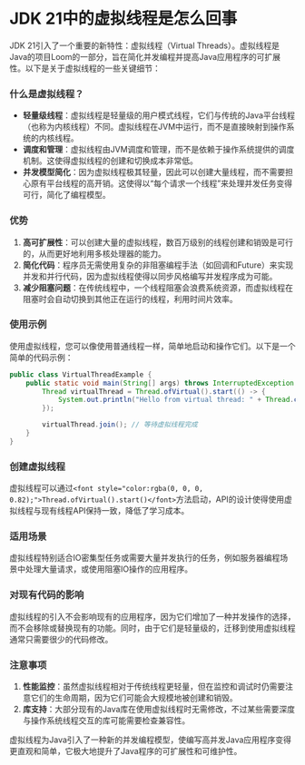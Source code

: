 # JDK 21中的虚拟线程是怎么回事

<font style="color:rgba(0, 0, 0, 0.82);">JDK 21引入了一个重要的新特性：虚拟线程（Virtual Threads）。虚拟线程是Java的项目Loom的一部分，旨在简化并发编程并提高Java应用程序的可扩展性。以下是关于虚拟线程的一些关键细节：</font>

### <font style="color:rgba(0, 0, 0, 0.82);">什么是虚拟线程？</font>
+ **<font style="color:rgba(0, 0, 0, 0.82);">轻量级线程</font>**<font style="color:rgba(0, 0, 0, 0.82);">：虚拟线程是轻量级的用户模式线程，它们与传统的Java平台线程（也称为内核线程）不同。虚拟线程在JVM中运行，而不是直接映射到操作系统的内核线程。</font>
+ **<font style="color:rgba(0, 0, 0, 0.82);">调度和管理</font>**<font style="color:rgba(0, 0, 0, 0.82);">：虚拟线程由JVM调度和管理，而不是依赖于操作系统提供的调度机制。这使得虚拟线程的创建和切换成本非常低。</font>
+ **<font style="color:rgba(0, 0, 0, 0.82);">并发模型简化</font>**<font style="color:rgba(0, 0, 0, 0.82);">：因为虚拟线程极其轻量，因此可以创建大量线程，而不需要担心原有平台线程的高开销。这使得以“每个请求一个线程”来处理并发任务变得可行，简化了编程模型。</font>

### <font style="color:rgba(0, 0, 0, 0.82);">优势</font>
1. **<font style="color:rgba(0, 0, 0, 0.82);">高可扩展性</font>**<font style="color:rgba(0, 0, 0, 0.82);">：可以创建大量的虚拟线程，数百万级别的线程创建和销毁是可行的，从而更好地利用多核处理器的能力。</font>
2. **<font style="color:rgba(0, 0, 0, 0.82);">简化代码</font>**<font style="color:rgba(0, 0, 0, 0.82);">：程序员无需使用复杂的非阻塞编程手法（如回调和Future）来实现并发和并行代码，因为虚拟线程使得以同步风格编写并发程序成为可能。</font>
3. **<font style="color:rgba(0, 0, 0, 0.82);">减少阻塞问题</font>**<font style="color:rgba(0, 0, 0, 0.82);">：在传统线程中，一个线程阻塞会浪费系统资源，而虚拟线程在阻塞时会自动切换到其他正在运行的线程，利用时间片效率。</font>

### <font style="color:rgba(0, 0, 0, 0.82);">使用示例</font>
<font style="color:rgba(0, 0, 0, 0.82);">使用虚拟线程，您可以像使用普通线程一样，简单地启动和操作它们。以下是一个简单的代码示例：</font>

```java
public class VirtualThreadExample {  
    public static void main(String[] args) throws InterruptedException {  
        Thread virtualThread = Thread.ofVirtual().start(() -> {  
            System.out.println("Hello from virtual thread: " + Thread.currentThread());  
        });  

        virtualThread.join(); // 等待虚拟线程完成  
    }  
}
```

### <font style="color:rgba(0, 0, 0, 0.82);">创建虚拟线程</font>
<font style="color:rgba(0, 0, 0, 0.82);">虚拟线程可以通过</font>`<font style="color:rgba(0, 0, 0, 0.82);">Thread.ofVirtual().start()</font>`<font style="color:rgba(0, 0, 0, 0.82);">方法启动，API的设计使得使用虚拟线程与现有线程API保持一致，降低了学习成本。</font>

### <font style="color:rgba(0, 0, 0, 0.82);">适用场景</font>
<font style="color:rgba(0, 0, 0, 0.82);">虚拟线程特别适合IO密集型任务或需要大量并发执行的任务，例如服务器编程场景中处理大量请求，或使用阻塞IO操作的应用程序。</font>

### <font style="color:rgba(0, 0, 0, 0.82);">对现有代码的影响</font>
<font style="color:rgba(0, 0, 0, 0.82);">虚拟线程的引入不会影响现有的应用程序，因为它们增加了一种并发操作的选择，而不会移除或替换现有的功能。同时，由于它们是轻量级的，迁移到使用虚拟线程通常只需要很少的代码修改。</font>

### <font style="color:rgba(0, 0, 0, 0.82);">注意事项</font>
1. **<font style="color:rgba(0, 0, 0, 0.82);">性能监控</font>**<font style="color:rgba(0, 0, 0, 0.82);">：虽然虚拟线程相对于传统线程更轻量，但在监控和调试时仍需要注意它们的生命周期，因为它们可能会大规模地被创建和销毁。</font>
2. **<font style="color:rgba(0, 0, 0, 0.82);">库支持</font>**<font style="color:rgba(0, 0, 0, 0.82);">：大部分现有的Java库在使用虚拟线程时无需修改，不过某些需要深度与操作系统线程交互的库可能需要检查兼容性。</font>

<font style="color:rgba(0, 0, 0, 0.82);">虚拟线程为Java引入了一种新的并发编程模型，使编写高并发Java应用程序变得更直观和简单，它极大地提升了Java程序的可扩展性和可维护性。</font>


